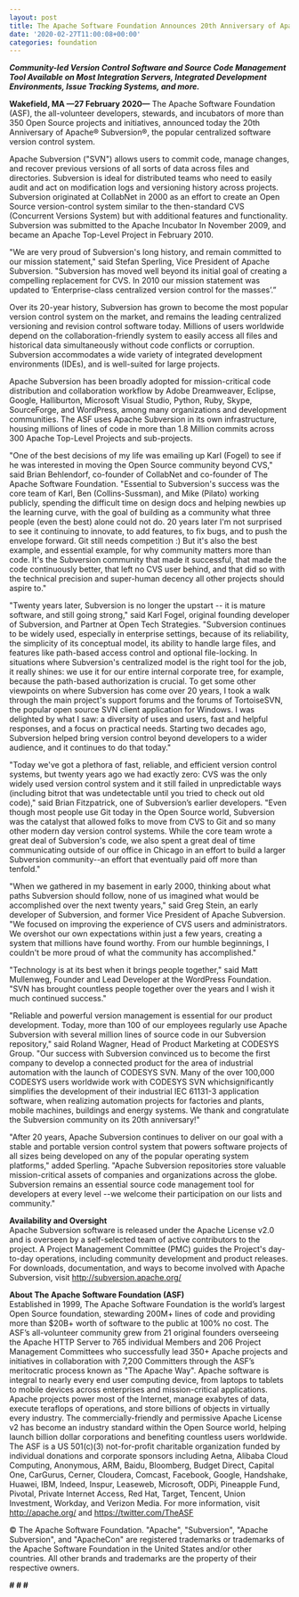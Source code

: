 ```yaml
---
layout: post
title: The Apache Software Foundation Announces 20th Anniversary of Apache® Subversion®
date: '2020-02-27T11:00:08+00:00'
categories: foundation
---
```

<p><span style="font-size: 14px;"><b><i>Community-led Version Control Software and Source Code Management Tool Available on Most Integration Servers, Integrated Development Environments, Issue Tracking Systems, and more.&nbsp;</i></b></span></p><p><span style="font-size: 14px;"><b style="">Wakefield, MA —27 February 2020—</b> The Apache Software Foundation (ASF), the all-volunteer developers, stewards, and incubators of more than 350 Open Source projects and initiatives, announced today the 20th Anniversary of Apache® Subversion®, the popular centralized software version control system.</span></p><p><span style="font-size: 14px;">Apache Subversion ("SVN") allows users to commit code, manage changes, and recover previous versions of all sorts of data across files and directories. Subversion is ideal for distributed teams who need to easily audit and act on modification logs and versioning history across projects. Subversion originated at CollabNet in 2000 as an effort to create an Open Source version-control system similar to the then-standard CVS (Concurrent Versions System) but with additional features and functionality. Subversion was submitted to the Apache Incubator In November 2009, and became an Apache Top-Level Project in February 2010.</span></p><p><span style="font-size: 14px;">"We are very proud of Subversion's long history, and remain committed to our mission statement," said Stefan Sperling, Vice President of Apache Subversion. "Subversion has moved well beyond its initial goal of creating a compelling replacement for CVS. In 2010 our mission statement was updated to ‘Enterprise-class centralized version control for the masses’.”</span></p><p><span style="font-size: 14px;">Over its 20-year history, Subversion has grown to become the most popular version control system on the market, and remains the leading centralized versioning and revision control software today. Millions of users worldwide depend on the collaboration-friendly system to easily access all files and historical data simultaneously without code conflicts or corruption. Subversion accommodates a wide variety of integrated development environments (IDEs), and is well-suited for large projects.&nbsp;</span></p><p><span style="font-size: 14px;">Apache Subversion has been broadly adopted for mission-critical code distribution and collaboration workflow by Adobe Dreamweaver, Eclipse, Google, Halliburton, Microsoft Visual Studio, Python, Ruby, Skype, SourceForge, and WordPress, among many organizations and development communities. The ASF uses Apache Subversion in its own infrastructure, housing millions of lines of code in more than 1.8 Million commits across 300 Apache Top-Level Projects and sub-projects.</span></p><p><span style="font-size: 14px;">"One of the best decisions of my life was emailing up Karl (Fogel) to see if he was interested in moving the Open Source community beyond CVS," said Brian Behlendorf, co-founder of CollabNet and co-founder of The Apache Software Foundation. "Essential to Subversion's success was the core team of Karl, Ben (Collins-Sussman), and Mike (Pilato) working publicly, spending the difficult time on design docs and helping newbies up the learning curve, with the goal of building as a community what three people (even the best) alone could not do. 20 years later I'm not surprised to see it continuing to innovate, to add features, to fix bugs, and to push the envelope forward. Git still needs competition :) But it's also the best example, and essential example, for why community matters more than code. It's the Subversion community that made it successful, that made the code continuously better, that left no CVS user behind, and that did so with the technical precision and super-human decency all other projects should aspire to."</span></p><p><span style="font-size: 14px;">"Twenty years later, Subversion is no longer the upstart -- it is mature software, and still going strong," said Karl Fogel, original founding developer of Subversion, and Partner at Open Tech Strategies. "Subversion continues to be widely used, especially in enterprise settings, because of its reliability, the simplicity of its conceptual model, its ability to handle large files, and features like path-based access control and optional file-locking. In situations where Subversion's centralized model is the right tool for the job, it really shines: we use it for our entire internal corporate tree, for example, because the path-based authorization is crucial. To get some other viewpoints on where Subversion has come over 20 years, I took a walk through the main project's support forums and the forums of TortoiseSVN, the popular open source SVN client application for Windows. I was delighted by what I saw: a diversity of uses and users, fast and helpful responses, and a focus on practical needs. Starting two decades ago, Subversion helped bring version control beyond developers to a wider audience, and it continues to do that today."</span></p><p><span style="font-size: 14px;">"Today we've got a plethora of fast, reliable, and efficient version control systems, but twenty years ago we had exactly zero: CVS was the only widely used version control system and it still failed in unpredictable ways (including bitrot that was undetectable until you tried to check out old code)," said Brian Fitzpatrick, one of Subversion’s earlier developers. "Even though most people use Git today in the Open Source world, Subversion was the catalyst that allowed folks to move from CVS to Git and so many other modern day version control systems. While the core team wrote a great deal of Subversion's code, we also spent a great deal of time communicating outside of our office in Chicago in an effort to build a larger Subversion community--an effort that eventually paid off more than tenfold."</span></p><p><span style="font-size: 14px;">"When we gathered in my basement in early 2000, thinking about what paths Subversion should follow, none of us imagined what would be accomplished over the next twenty years," said Greg Stein, an early developer of Subversion, and former Vice President of Apache Subversion. "We focused on improving the experience of CVS users and administrators. We overshot our own expectations within just a few years, creating a system that millions have found worthy. From our humble beginnings, I couldn't be more proud of what the community has accomplished."</span></p><p><span style="font-size: 14px;">"Technology is at its best when it brings people together," said Matt Mullenweg, Founder and Lead Developer at the WordPress Foundation. "SVN has brought countless people together over the years and I wish it much continued success."</span></p><p><span style="font-size: 14px;">"Reliable and powerful version management is essential for our product development. Today, more than 100 of our employees regularly use Apache Subversion with several million lines of source code in our Subversion repository," said Roland Wagner, Head of Product Marketing at CODESYS Group. "Our success with Subversion convinced us to become the first company to develop a connected product for the area of industrial automation with the launch of CODESYS SVN. Many of the over 100,000 CODESYS users worldwide work with CODESYS SVN whichsignificantly simplifies the development of their industrial IEC 61131-3 application software, when realizing automation projects for factories and plants, mobile machines, buildings and energy systems. We thank and congratulate the Subversion community on its 20th anniversary!"</span></p><p><span style="font-size: 14px;">"After 20 years, Apache Subversion continues to deliver on our goal with a stable and portable version control system that powers software projects of all sizes being developed on any of the popular operating system platforms," added Sperling. "Apache Subversion repositories store valuable mission-critical assets of companies and organizations across the globe. Subversion remains an essential source code management tool for developers at every level --we welcome their participation on our lists and community."</span></p><p><span style="font-size: 14px;"><b>Availability and Oversight<br></b></span>Apache Subversion software is released under the Apache License v2.0 and is overseen by a self-selected team of active contributors to the project. A Project Management Committee (PMC) guides the Project's day-to-day operations, including community development and product releases. For downloads, documentation, and ways to become involved with Apache Subversion, visit <a href="http://subversion.apache.org/" target="_blank">http://subversion.apache.org/</a></p><p><span style="font-size: 14px;"><b>About The Apache Software Foundation (ASF)<br></b></span>Established in 1999, The Apache Software Foundation is the world’s largest Open Source foundation, stewarding 200M+ lines of code and providing more than $20B+ worth of software to the public at 100% no cost. The ASF’s all-volunteer community grew from 21 original founders overseeing the Apache HTTP Server to 765 individual Members and 206 Project Management Committees who successfully lead 350+ Apache projects and initiatives in collaboration with 7,200 Committers through the ASF’s meritocratic process known as "The Apache Way". Apache software is integral to nearly every end user computing device, from laptops to tablets to mobile devices across enterprises and mission-critical applications. Apache projects power most of the Internet, manage exabytes of data, execute teraflops of operations, and store billions of objects in virtually every industry. The commercially-friendly and permissive Apache License v2 has become an industry standard within the Open Source world, helping launch billion dollar corporations and benefiting countless users worldwide. The ASF is a US 501(c)(3) not-for-profit charitable organization funded by individual donations and corporate sponsors including Aetna, Alibaba Cloud Computing, Anonymous, ARM, Baidu, Bloomberg, Budget Direct, Capital One, CarGurus, Cerner, Cloudera, Comcast, Facebook, Google, Handshake, Huawei, IBM, Indeed, Inspur, Leaseweb, Microsoft, ODPi, Pineapple Fund, Pivotal, Private Internet Access, Red Hat, Target, Tencent, Union Investment, Workday, and Verizon Media. For more information, visit <a href="http://apache.org/" target="_blank">http://apache.org/</a> and <a href="https://twitter.com/TheASF" target="_blank">https://twitter.com/TheASF</a></p><p><span style="font-size: 14px;">© The Apache Software Foundation. "Apache", "Subversion", "Apache Subversion", and "ApacheCon" are registered trademarks or trademarks of the Apache Software Foundation in the United States and/or other countries. All other brands and trademarks are the property of their respective owners.</span></p><p><span style="font-size: 14px;"><b># # #</b></span></p><div>
  </div>
